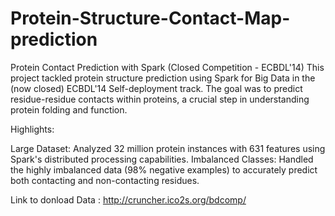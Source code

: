 # Protein-Structure-Contact-Map-prediction

Protein Contact Prediction with Spark (Closed Competition - ECBDL'14)
This project tackled protein structure prediction using Spark for Big Data in the (now closed) ECBDL'14 Self-deployment track. The goal was to predict residue-residue contacts within proteins, a crucial step in understanding protein folding and function.

Highlights:

Large Dataset: Analyzed 32 million protein instances with 631 features using Spark's distributed processing capabilities.
Imbalanced Classes: Handled the highly imbalanced data (98% negative examples) to accurately predict both contacting and non-contacting residues.


Link to donload Data : http://cruncher.ico2s.org/bdcomp/
